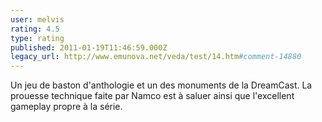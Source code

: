 ```yaml
---
user: melvis
rating: 4.5
type: rating
published: 2011-01-19T11:46:59.000Z
legacy_url: http://www.emunova.net/veda/test/14.htm#comment-14880
---
```

Un jeu de baston d'anthologie et un des monuments de la DreamCast.
La prouesse technique faite par Namco est à saluer ainsi que l'excellent gameplay propre à la série.